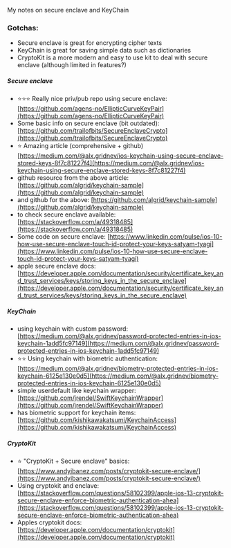 My notes on secure enclave and KeyChain<!--more-->

### Gotchas:
- Secure enclave is great for encrypting cipher texts
- KeyChain is great for saving simple data such as dictionaries
- CryptoKit is a more modern and easy to use kit to deal with secure enclave (although limited in features?)

##### Secure enclave
- ⭐⭐⭐ Really nice priv/pub repo using secure enclave: [https://github.com/agens-no/EllipticCurveKeyPair](https://github.com/agens-no/EllipticCurveKeyPair)  
- Some basic info on secure enclave (bit outdated): [https://github.com/trailofbits/SecureEnclaveCrypto](https://github.com/trailofbits/SecureEnclaveCrypto)
- ⭐ Amazing article (comprehensive + github) [https://medium.com/@alx.gridnev/ios-keychain-using-secure-enclave-stored-keys-8f7c81227f4](https://medium.com/@alx.gridnev/ios-keychain-using-secure-enclave-stored-keys-8f7c81227f4)  
- github resource from the above article: [https://github.com/algrid/keychain-sample](https://github.com/algrid/keychain-sample)  
- and github for the above: [https://github.com/algrid/keychain-sample](https://github.com/algrid/keychain-sample)
- to check secure enclave available: [https://stackoverflow.com/a/49318485](https://stackoverflow.com/a/49318485)
- Some code on secure enclave: [https://www.linkedin.com/pulse/ios-10-how-use-secure-enclave-touch-id-protect-your-keys-satyam-tyagi](https://www.linkedin.com/pulse/ios-10-how-use-secure-enclave-touch-id-protect-your-keys-satyam-tyagi)
- apple secure enclave docs: [https://developer.apple.com/documentation/security/certificate_key_and_trust_services/keys/storing_keys_in_the_secure_enclave](https://developer.apple.com/documentation/security/certificate_key_and_trust_services/keys/storing_keys_in_the_secure_enclave)

##### KeyChain
- using keychain with custom password: [https://medium.com/@alx.gridnev/password-protected-entries-in-ios-keychain-1add5fc97149](https://medium.com/@alx.gridnev/password-protected-entries-in-ios-keychain-1add5fc97149)
- ⭐⭐ Using keychain with biometric authentication: [https://medium.com/@alx.gridnev/biometry-protected-entries-in-ios-keychain-6125e130e0d5](https://medium.com/@alx.gridnev/biometry-protected-entries-in-ios-keychain-6125e130e0d5)
- simple userdefault like keychain wrapper: [https://github.com/jrendel/SwiftKeychainWrapper](https://github.com/jrendel/SwiftKeychainWrapper)
- has biometric support for keychain items: [https://github.com/kishikawakatsumi/KeychainAccess](https://github.com/kishikawakatsumi/KeychainAccess)

##### CryptoKit
- ⭐ "CryptoKit + Secure enclave" basics: [https://www.andyibanez.com/posts/cryptokit-secure-enclave/](https://www.andyibanez.com/posts/cryptokit-secure-enclave/)
- Using cryptokit and enclave: [https://stackoverflow.com/questions/58102399/apple-ios-13-cryptokit-secure-enclave-enforce-biometric-authentication-ahea](https://stackoverflow.com/questions/58102399/apple-ios-13-cryptokit-secure-enclave-enforce-biometric-authentication-ahea)
- Apples cryptokit docs: [https://developer.apple.com/documentation/cryptokit](https://developer.apple.com/documentation/cryptokit)
